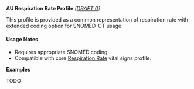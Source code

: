 **AU Respiration Rate Profile** *[[DRAFT 0](guidance.html)]*

This profile is provided as a common representation of respiration rate with extended coding option for SNOMED-CT usage

#### Usage Notes
* Requires appropriate SNOMED coding
* Compatible with core [Respiration Rate](http://hl7.org/fhir/StructureDefinition/resprate) vital signs profile.

**Examples**

TODO